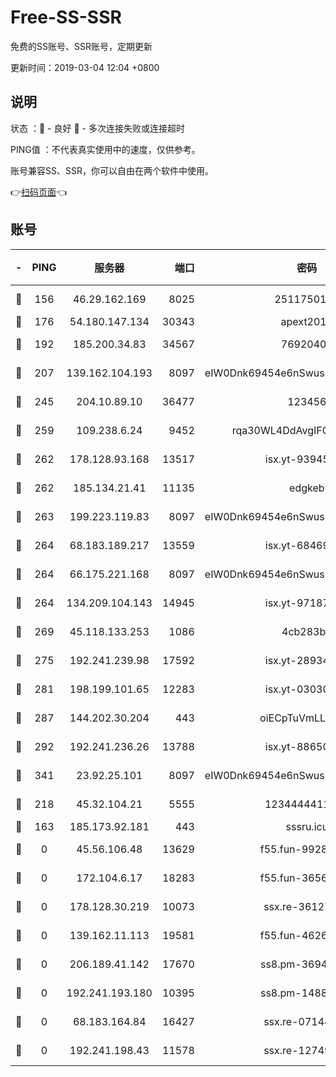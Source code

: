 # Free-SS-SSR

免费的SS账号、SSR账号，定期更新

更新时间：2019-03-04 12:04 +0800

## 说明

状态     ：🙂 - 良好 🙁 - 多次连接失败或连接超时

PING值   ：不代表真实使用中的速度，仅供参考。

账号兼容SS、SSR，你可以自由在两个软件中使用。

👉[扫码页面](https://liesauer.github.io/free-ss-ssr.github.io/)👈

## 账号

|-|PING|服务器|端口|密码|加密方式|区域|
|:----:|:----:|:-----:|-----:|:----:|:----:|:----:|
|🙂|156|46.29.162.169|8025|2511750146|aes-256-cfb|RU|
|🙂|176|54.180.147.134|30343|apext2019|chacha20|KR|
|🙂|192|185.200.34.83|34567|76920400|aes-256-cfb|US|
|🙂|207|139.162.104.193|8097|eIW0Dnk69454e6nSwuspv9DmS201tQ0D|aes-256-cfb|JP|
|🙂|245|204.10.89.10|36477|123456|aes-256-cfb|US|
|🙂|259|109.238.6.24|9452|rqa30WL4DdAvgIFG6Fs3znzTa|aes-256-cfb|FR|
|🙂|262|178.128.93.168|13517|isx.yt-93945310|aes-256-cfb|SG|
|🙂|262|185.134.21.41|11135|edgkeb|aes-256-cfb|GB|
|🙂|263|199.223.119.83|8097|eIW0Dnk69454e6nSwuspv9DmS201tQ0D|aes-256-cfb|US|
|🙂|264|68.183.189.217|13559|isx.yt-68469421|aes-256-cfb|SG|
|🙂|264|66.175.221.168|8097|eIW0Dnk69454e6nSwuspv9DmS201tQ0D|aes-256-cfb|US|
|🙂|264|134.209.104.143|14945|isx.yt-97187184|aes-256-cfb|SG|
|🙂|269|45.118.133.253|1086|4cb283b8|aes-256-cfb|SG|
|🙂|275|192.241.239.98|17592|isx.yt-28934471|aes-256-cfb|US|
|🙂|281|198.199.101.65|12283|isx.yt-03030510|aes-256-cfb|US|
|🙂|287|144.202.30.204|443|oiECpTuVmLLxk4Ts|aes-256-cfb|US|
|🙂|292|192.241.236.26|13788|isx.yt-88650870|aes-256-cfb|US|
|🙂|341|23.92.25.101|8097|eIW0Dnk69454e6nSwuspv9DmS201tQ0D|aes-256-cfb|US|
|🙂|218|45.32.104.21|5555|1234444411111|aes-256-cfb|SG|
|🙁|163|185.173.92.181|443|sssru.icu|rc4-md5|RU|
|🙁|0|45.56.106.48|13629|f55.fun-99286814|aes-256-cfb|US|
|🙁|0|172.104.6.17|18283|f55.fun-36565083|aes-256-cfb|US|
|🙁|0|178.128.30.219|10073|ssx.re-36127052|aes-256-cfb|SG|
|🙁|0|139.162.11.113|19581|f55.fun-46262690|aes-256-cfb|SG|
|🙁|0|206.189.41.142|17670|ss8.pm-36944551|aes-256-cfb|SG|
|🙁|0|192.241.193.180|10395|ss8.pm-14887083|aes-256-cfb|US|
|🙁|0|68.183.164.84|16427|ssx.re-07144593|aes-256-cfb|US|
|🙁|0|192.241.198.43|11578|ssx.re-12749222|aes-256-cfb|US|
